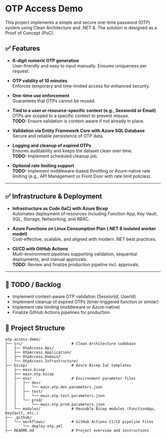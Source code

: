# OTP Access Demo

This project implements a simple and secure one-time password (OTP) system using Clean Architecture and .NET 8. The solution is designed as a Proof of Concept (PoC).

## ✅ Features

- **6-digit numeric OTP generation**  
  User-friendly and easy to input manually. Ensures uniqueness per request.

- **OTP validity of 10 minutes**  
  Enforces temporary and time-limited access for enhanced security.

- **One-time use enforcement**  
  Guarantees that OTPs cannot be reused.

- **Tied to a user or resource-specific context (e.g., SessionId or Email)**  
  OTPs are scoped to a specific context to prevent misuse.  
  **TODO:** Ensure validation is context-aware if not already in place.

- **Validation via Entity Framework Core with Azure SQL Database**  
  Secure and reliable persistence of OTP data.

- **Logging and cleanup of expired OTPs**  
  Ensures auditability and keeps the dataset clean over time.  
  **TODO:** Implement scheduled cleanup job.

- **Optional rate limiting support**  
  **TODO:** Implement middleware-based throttling or Azure-native rate limiting (e.g., API Management or Front Door with rate limit policies).

---

## ✅ Infrastructure & Deployment

- **Infrastructure as Code (IaC) with Azure Bicep**  
  Automates deployment of resources including Function App, Key Vault, SQL, Storage, Networking, and RBAC.

- **Azure Functions on Linux Consumption Plan (.NET 8 isolated worker model)**  
  Cost-effective, scalable, and aligned with modern .NET best practices.

- **CI/CD with GitHub Actions**  
  Multi-environment pipelines supporting validation, sequential deployments, and manual approvals.  
  **TODO:** Review and finalize production pipeline incl. approvals.

---

## 📝 TODO / Backlog

- Implement context-aware OTP validation (SessionId, UserId)
- Implement cleanup of expired OTPs (timer-triggered function or similar)
- Implement rate limiting (middleware or Azure-native)
- Finalize GitHub Actions pipelines for production


## 📂 Project Structure

```text
otp-access-demo/
├── src/                      # Clean Architecture codebase
│   ├── OtpAccess.Api/
│   ├── OtpAccess.Application/
│   ├── OtpAccess.Domain/
│   └── OtpAccess.Infrastructure/
├── bicep/                    # Azure Bicep IaC templates
│   ├── main.bicep
│   ├── main.otp.bicep
│   ├── env/                  # Environment parameter files
│   │   ├── dev/
│   │   │   └── main.otp.dev.parameters.json
│   │   ├── test/
│   │   │   └── main.otp.test.parameters.json
│   │   └── prod/
│   │       └── main.otp.prod.parameters.json
│   └── modules/              # Reusable Bicep modules (FunctionApp, KeyVault, etc.)
├── .github/
│   └── workflows/            # GitHub Actions CI/CD pipeline files
│       └── deploy-otp.yml
├── README.md                 # Project overview and instructions

